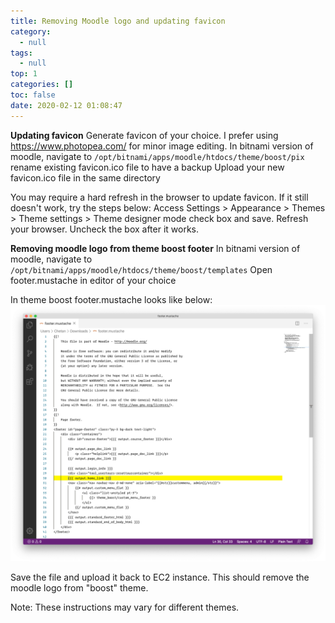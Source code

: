 ```yaml
---
title: Removing Moodle logo and updating favicon
category:
  - null
tags:
  - null
top: 1
categories: []
toc: false
date: 2020-02-12 01:08:47
---
```


**Updating favicon**
Generate favicon of your choice. I prefer using https://www.photopea.com/ for minor image editing.
In bitnami version of moodle, navigate to ```/opt/bitnami/apps/moodle/htdocs/theme/boost/pix```
rename existing favicon.ico file to have a backup
Upload your new favicon.ico file in the same directory

You may require a hard refresh in the browser to update favicon. If it still doesn't work, try the steps below:
Access Settings > Appearance > Themes > Theme settings > Theme designer mode check box and save. Refresh your browser. Uncheck the box after it works.

**Removing moodle logo from theme boost footer**
In bitnami version of moodle, navigate to ```/opt/bitnami/apps/moodle/htdocs/theme/boost/templates```
Open footer.mustache in editor of your choice

In theme boost footer.mustache looks like below:
![image.png](/images/2020/02/12/62befb40-4d05-11ea-93b3-3feac072eb06.png)

Save the file and upload it back to EC2 instance. This should remove the moodle logo from "boost" theme. 

Note: These instructions may vary for different themes.